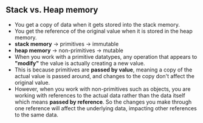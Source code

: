 ## Stack vs. Heap memory
- You get a copy of data when it gets stored into the stack memory.
- You get the reference of the original value when it is stored in the heap memory.
- **stack memory** → primitives → immutable
- **heap memory** → non-primitives → mutable
- When you work with a primitive datatypes, any operation that appears to **"modify"** the value is actually creating a new value.
- This is because primitives are **passed by value**, meaning a copy of the actual value is passed around, and changes to the copy don't affect the original value.
- However, when you work with non-primitives such as objects, you are working with references to the actual data rather than the data itself which means **passed by reference**. So the changes you make through one reference will affect the underlying data, impacting other references to the same data.
